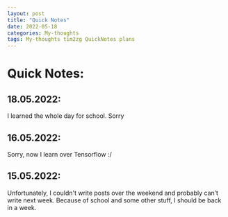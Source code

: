 ```yaml
---
layout: post
title: "Quick Notes"
date: 2022-05-18
categories: My-thoughts
tags: My-thoughts tim2zg QuickNotes plans
---
```


# Quick Notes:

## 18.05.2022:

I learned the whole day for school. Sorry

## 16.05.2022:

Sorry, now I learn over Tensorflow :/

## 15.05.2022:

Unfortunately, I couldn't write posts over the weekend and probably can’t write next week. Because of school and some other stuff, I should be back in a week.
